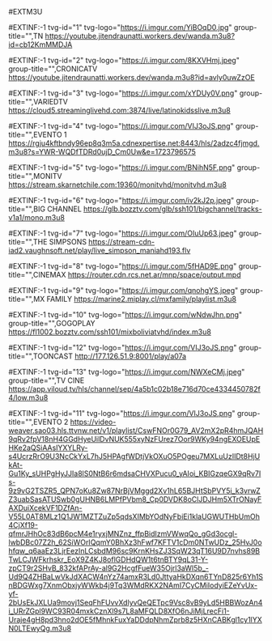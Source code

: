 #EXTM3U

#EXTINF:-1 tvg-id="1" tvg-logo="https://i.imgur.com/YiBOqD0.jpg" group-title="",TN 
https://youtube.jitendraunatti.workers.dev/wanda.m3u8?id=cb12KmMMDJA

#EXTINF:-1 tvg-id="2" tvg-logo="https://i.imgur.com/8KXVHmj.jpeg" group-title="",CRONICATV
https://youtube.jitendraunatti.workers.dev/wanda.m3u8?id=avly0uwZzOE

#EXTINF:-1 tvg-id="3" tvg-logo="https://i.imgur.com/xYDUy0V.png" group-title="",VARIEDTV
https://cloud5.streaminglivehd.com:3874/live/latinokidsslive.m3u8

#EXTINF:-1 tvg-id="4" tvg-logo="https://i.imgur.com/VIJ3oJS.png" group-title="",EVENTO 1
https://rgju4kftbndy96ep8q3m5a.cdnexpertise.net:8443/hls/2adzc4fjmgd.m3u8?s=YWR-WQDfTDRd0ujD_Cm0Uw&e=1723796575

#EXTINF:-1 tvg-id="5" tvg-logo="https://i.imgur.com/BNihN5F.png" group-title="",MONITV
https://stream.skarnetchile.com:19360/monitvhd/monitvhd.m3u8

#EXTINF:-1 tvg-id="6" tvg-logo="https://i.imgur.com/iv2kJ2p.jpeg" group-title="",BIG CHANNEL
https://glb.bozztv.com/glb/ssh101/bigchannel/tracks-v1a1/mono.m3u8

#EXTINF:-1 tvg-id="7" tvg-logo="https://i.imgur.com/OIuUp63.jpeg" group-title="",THE SIMPSONS
https://stream-cdn-iad2.vaughnsoft.net/play/live_simpson_maniahd193.flv

#EXTINF:-1 tvg-id="8" tvg-logo="https://i.imgur.com/5fHAD9E.png" group-title="",CINEMAX
https://router.cdn.rcs.net.ar/mnp/space/output.mpd

#EXTINF:-1 tvg-id="9" tvg-logo="https://i.imgur.com/qnohgYS.jpeg" group-title="",MX FAMILY
https://marine2.miplay.cl/mxfamily/playlist.m3u8

#EXTINF:-1 tvg-id="10" tvg-logo="https://i.imgur.com/wNdwJhn.png" group-title="",GOGOPLAY
https://fl1002.bozztv.com/ssh101/mixboliviatvhd/index.m3u8

#EXTINF:-1 tvg-id="12" tvg-logo="https://i.imgur.com/VIJ3oJS.png" group-title="",TOONCAST
http://177.126.51.9:8001/play/a07a

#EXTINF:-1 tvg-id="13" tvg-logo="https://i.imgur.com/NWXeCMj.jpeg" group-title="",TV CINE
https://app.viloud.tv/hls/channel/sep/4a5b1c02b18e716d70ce4334450782f4/low.m3u8

#EXTINF:-1 tvg-id="11" tvg-logo="https://i.imgur.com/VIJ3oJS.png" group-title="",EVENTO 2 
https://video-weaver.sao03.hls.ttvnw.net/v1/playlist/CswFNOr0G79_AV2mX2pR4hmJQAH9qRv2fpV18nH4GGdHyeUilDvNUK555xyNzFUrez7Oor9WKy94ngEXOEUpEHKe2aQSiAAsIYXYLRy-s4UcrzRrO9U3NcCkYxL7hJ5HPAgfWDtjVkOXuO5POgeu7MXLuUzIIDt8HjUkAt-Gu1Ky_sUHPgHyJJIa8lS0NtB6r6mdsaCHVXPucu0_yAIoi_KBIGzqeGX9qRv7Is-9z9vG2TSZR5_QPN7oKu8Zw87NrBjVMggd2Xv1hL65BJHtSbPVY5i_k3vrwZZ3uabSasATUSwb0gUHNB6LMPfPVbm8_Cp0DVDK8oClJDJHm5XTrONayFAXDuiXcekVF1DZfAn-V55L0AT8MLz1Q1JW1MZTZuZp5qdsXIMbYOdNyFbiEi1klaUGWUTHbUmOh4CjXf19-qfmrJHhOc83dB6pcM4e1ryxjMNZnz_ffpBidIzmVWwqQo_gGd3ocgl-lwbDBc07Z2h_62SiWOrIQqmY0BhXz3hFwf7KFTV1cDm0NTwUDz_25HvJ0ohfqw_q6aaEz3LjrEezInLCsbdM96sc9KrnKHsZJ3SqW23qT16U9D7nvhs89BTwLCJWFkrhskr_EoX9Z4KJ8oflGDHdQW1t6tnBTY9qL31-Y-zpCT9r2SHvB_832kfAPrAy-al9G2HcgfFueW35Ojrl3aWI5b_-Ud9Q4ZHBaLwVkJdXACW4nYz74amxR3Ld0JttyaHkDXqn6TYnD825r6Yh1SnBDGWxg7XnmObxjyWWkb4j9Tq3WMdRKX2NAmI7CyCMiIodyiEZeYvUx-yf-2bUsEkJXLUa9movj1SeqFhFUvvXdlyvQeQETpc9Vsc8vB9yLd5HBBWozAn4i_URrZGpl9WC93R04mxkCznXl9s7L8aMFQLD8XfO6nJiMjLrecFi1-Uraje4gH8pd3hno2dOE5fMhnkFuxYaDDdpNhmZprb8z5HXnCABKgl1cy1lYXN0LTEwyQg.m3u8